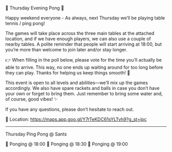 🏓 Thursday Evening Pong 🏓

Happy weekend everyone - As always, next Thursday we’ll be playing table tennis / ping pong!

The games will take place across the three main tables at the attached location, and if we have enough players, we can also use a couple of nearby tables. A polite reminder that people will start arriving at 18:00, but you’re more than welcome to join later and/or stay longer.

👉 When filling in the poll below, please vote for the time you’ll actually be able to arrive. This way, no one ends up waiting around for too long before they can play. Thanks for helping us keep things smooth! 🙏

This event is open to all levels and abilities—we’ll mix up the games accordingly. We also have spare rackets and balls in case you don’t have your own or forget to bring them. Just remember to bring some water and, of course, good vibes! ✨

If you have any questions, please don’t hesitate to reach out.

📍 Location: https://maps.app.goo.gl/Y7rTeKDC61sYLTvh9?g_st=ipc

------

Thursday Ping Pong @ Sants

🏓 Ponging @ 18:00
🏓 Ponging @ 18:30
🏓 Ponging @ 19:00

